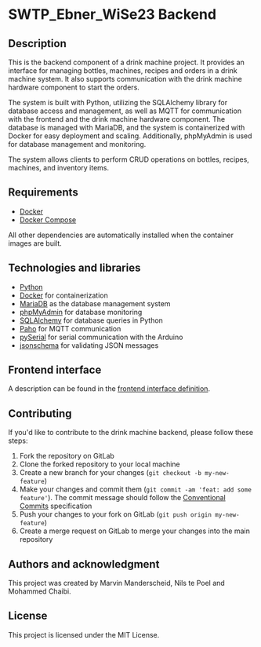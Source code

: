 # SWTP_Ebner_WiSe23 Backend

## Description

This is the backend component of a drink machine project. It provides an interface for managing bottles, machines, recipes and orders in a drink machine system. It also supports communication with the drink machine hardware component to start the orders.

The system is built with Python, utilizing the SQLAlchemy library for database access and management, as well as MQTT for communication with the frontend and the drink machine hardware component. The database is managed with MariaDB, and the system is containerized with Docker for easy deployment and scaling. Additionally, phpMyAdmin is used for database management and monitoring.

The system allows clients to perform CRUD operations on bottles, recipes, machines, and inventory items.

## Requirements

- [Docker](https://www.docker.com/)
- [Docker Compose](https://docs.docker.com/compose/)

All other dependencies are automatically installed when the container images are built.

## Technologies and libraries

- [Python](https://www.python.org)
- [Docker](https://www.docker.com/) for containerization
- [MariaDB](https://mariadb.org/) as the database management system
- [phpMyAdmin](https://www.phpmyadmin.net/) for database monitoring
- [SQLAlchemy](https://www.sqlalchemy.org/) for database queries in Python
- [Paho](https://www.eclipse.org/paho/) for MQTT communication
- [pySerial](https://pyserial.readthedocs.io/en/latest/pyserial.html) for serial communication with the Arduino
- [jsonschema](https://python-jsonschema.readthedocs.io/en/stable/) for validating JSON messages

## Frontend interface

A description can be found in the [frontend interface definition](05_Documentation/00_Interface-to-Frontend.md).

## Contributing

If you'd like to contribute to the drink machine backend, please follow these steps:

1. Fork the repository on GitLab
2. Clone the forked repository to your local machine
3. Create a new branch for your changes (`git checkout -b my-new-feature`)
4. Make your changes and commit them (`git commit -am 'feat: add some feature'`). The commit message should follow the [Conventional Commits](https://www.conventionalcommits.org/en/v1.0.0/) specification
5. Push your changes to your fork on GitLab (`git push origin my-new-feature`)
6. Create a merge request on GitLab to merge your changes into the main repository

## Authors and acknowledgment

This project was created by Marvin Manderscheid, Nils te Poel and Mohammed Chaibi.

## License

This project is licensed under the MIT License.
